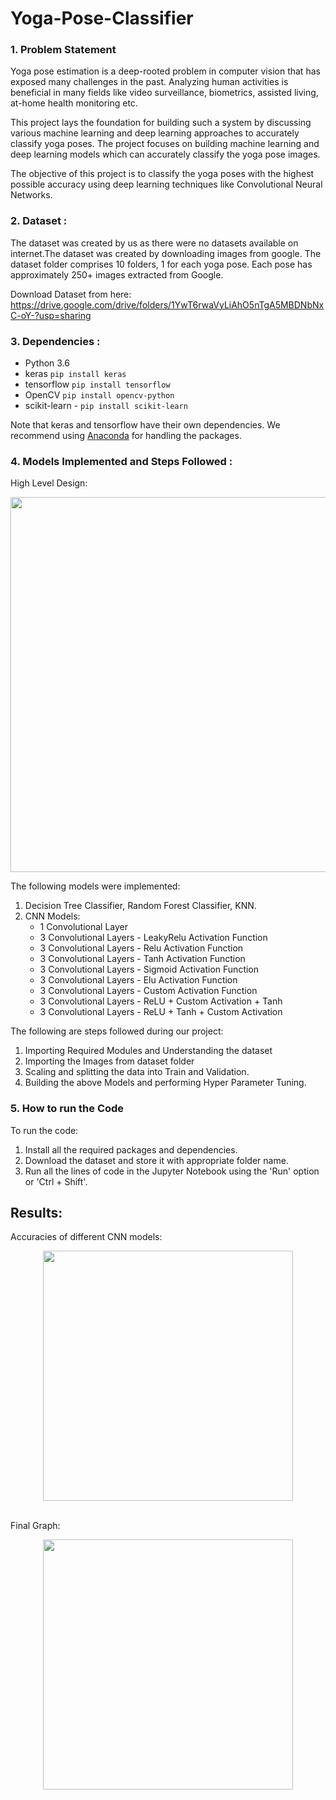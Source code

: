 # Yoga-Pose-Classifier

### 1. Problem Statement
Yoga pose estimation is a deep-rooted problem in computer vision that has exposed many challenges in the past. Analyzing human activities is beneficial in many fields like video surveillance, biometrics, assisted living, at-home health monitoring etc.

This project lays the foundation for building such a system by discussing various machine learning and deep learning approaches to accurately classify yoga poses. The project focuses on building machine learning and deep learning models which can accurately classify the yoga pose images. 

The objective of this project is to classify the yoga poses with the highest possible accuracy using deep learning techniques like Convolutional Neural Networks.


### 2. Dataset :
The dataset was created by us as there were no datasets available on internet.The dataset was created by downloading images from google. The dataset folder comprises 10 folders, 1 for each yoga pose. Each pose has approximately 250+ images extracted from Google.

Download Dataset from here: https://drive.google.com/drive/folders/1YwT6rwaVyLiAhO5nTgA5MBDNbNxC-oY-?usp=sharing

### 3. Dependencies :
- Python 3.6
- keras `pip install keras`
- tensorflow `pip install tensorflow`
- OpenCV `pip install opencv-python`
- scikit-learn - `pip install scikit-learn`

Note that keras and tensorflow have their own dependencies. We recommend using [Anaconda](https://www.anaconda.com/) for handling the packages.

### 4. Models Implemented and Steps Followed :

High Level Design:
<p align="center">
  <img src="High Level Design.png" width="600" >
</p>

The following models were implemented:
1. Decision Tree Classifier, Random Forest Classifier, KNN.
2. CNN Models:
    - 1 Convolutional Layer
    - 3 Convolutional Layers - LeakyRelu Activation Function
    - 3 Convolutional Layers - Relu Activation Function
    - 3 Convolutional Layers - Tanh Activation Function
    - 3 Convolutional Layers - Sigmoid Activation Function
    - 3 Convolutional Layers - Elu Activation Function
    - 3 Convolutional Layers - Custom Activation Function
    - 3 Convolutional Layers - ReLU + Custom Activation + Tanh
    - 3 Convolutional Layers - ReLU + Tanh + Custom Activation

The following are steps followed during our project:

1. Importing Required Modules and Understanding the dataset
2. Importing the Images from dataset folder
3. Scaling and splitting the data into Train and Validation.
4. Building the above Models and performing Hyper Parameter Tuning.


### 5. How to run the Code
To run the code:
1. Install all the required packages and dependencies. 
2. Download the dataset and store it with appropriate folder name.
3. Run all the lines of code in the Jupyter Notebook using the 'Run' option or 'Ctrl + Shift'.

## Results:
Accuracies of different CNN models:
<p align="center" padding="10px">
  <img src="Accuracy.png" width="400" >
</p>
<br/>
Final Graph:
<p align="center">
  <img src="Graph.png" width="400" >
</p>




